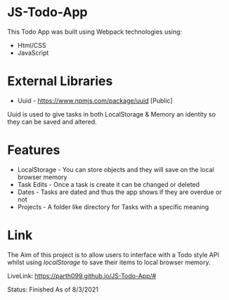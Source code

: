 # JS-Todo-App
This Todo App was built using Webpack technologies using:
* Html/CSS
* JavaScript
# External Libraries
* Uuid - https://www.npmjs.com/package/uuid [Public]

Uuid is used to give tasks in both LocalStorage & Memory an identity so they can be saved and altered.  

# Features
* LocalStorage - You can store objects and they will save on the local browser memory
* Task Edits - Once a task is create it can be changed or deleted
* Dates - Tasks are dated and thus the app shows if they are overdue or not
* Projects - A folder like directory for Tasks with a specific meaning

# Link
The Aim of this project is to allow users to interface with a Todo style API whilst using *localStorage* to save their items to local browser memory.

LiveLink: https://parth099.github.io/JS-Todo-App/# 

Status: Finished As of 8/3/2021

